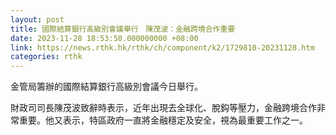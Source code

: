 ```yaml
---
layout: post
title: 國際結算銀行高級別會議舉行　陳茂波：金融跨境合作重要
date: 2023-11-28 18:53:50.000000000 +08:00
link: https://news.rthk.hk/rthk/ch/component/k2/1729810-20231128.htm
categories: rthk
---
```


金管局籌辦的國際結算銀行高級別會議今日舉行。

財政司司長陳茂波致辭時表示，近年出現去全球化、脫鈎等壓力，金融跨境合作非常重要。他又表示，特區政府一直將金融穩定及安全，視為最重要工作之一。
